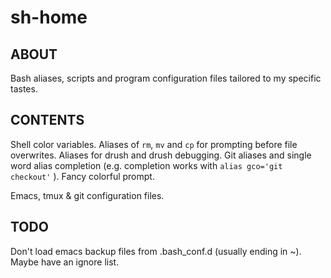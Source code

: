 sh-home
=======

## ABOUT

Bash aliases, scripts and program configuration files tailored to my
specific tastes.

## CONTENTS

Shell color variables.
Aliases of ```rm```, ```mv``` and ```cp``` for prompting before file overwrites.
Aliases for drush and drush debugging.
Git aliases and single word alias completion (e.g.
completion works with ```alias gco='git checkout'``` ).
Fancy colorful prompt.

Emacs, tmux & git configuration files.

## TODO

Don't load emacs backup files from .bash_conf.d (usually ending in ~).
Maybe have an ignore list.
